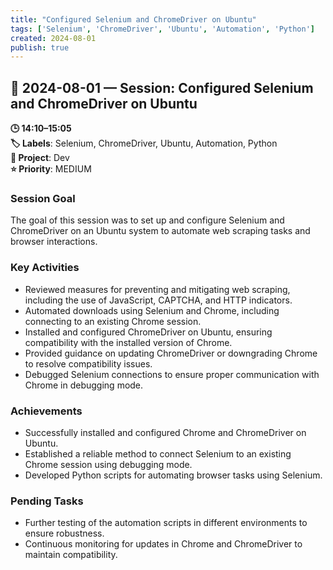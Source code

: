 ```yaml
---
title: "Configured Selenium and ChromeDriver on Ubuntu"
tags: ['Selenium', 'ChromeDriver', 'Ubuntu', 'Automation', 'Python']
created: 2024-08-01
publish: true
---
```


## 📅 2024-08-01 — Session: Configured Selenium and ChromeDriver on Ubuntu

**🕒 14:10–15:05**  
**🏷️ Labels**: Selenium, ChromeDriver, Ubuntu, Automation, Python  
**📂 Project**: Dev  
**⭐ Priority**: MEDIUM  


### Session Goal
The goal of this session was to set up and configure Selenium and ChromeDriver on an Ubuntu system to automate web scraping tasks and browser interactions.

### Key Activities
- Reviewed measures for preventing and mitigating web scraping, including the use of JavaScript, CAPTCHA, and HTTP indicators.
- Automated downloads using Selenium and Chrome, including connecting to an existing Chrome session.
- Installed and configured ChromeDriver on Ubuntu, ensuring compatibility with the installed version of Chrome.
- Provided guidance on updating ChromeDriver or downgrading Chrome to resolve compatibility issues.
- Debugged Selenium connections to ensure proper communication with Chrome in debugging mode.

### Achievements
- Successfully installed and configured Chrome and ChromeDriver on Ubuntu.
- Established a reliable method to connect Selenium to an existing Chrome session using debugging mode.
- Developed Python scripts for automating browser tasks using Selenium.

### Pending Tasks
- Further testing of the automation scripts in different environments to ensure robustness.
- Continuous monitoring for updates in Chrome and ChromeDriver to maintain compatibility.
